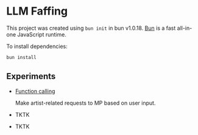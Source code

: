 # LLM Faffing

This project was created using `bun init` in bun v1.0.18. [Bun](https://bun.sh) is a fast all-in-one JavaScript runtime.

To install dependencies:

```bash
bun install
```

## Experiments

- [Function calling](src/01-function-calling/index.ts)

  Make artist-related requests to MP based on user input.

- TKTK

- TKTK
